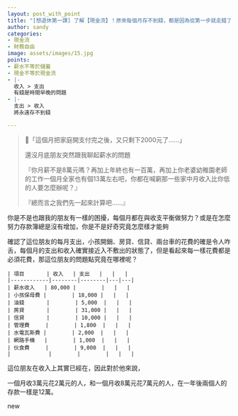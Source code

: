 ```yaml
---
layout: post_with_point
title: "[想退休第一課] 了解【現金流】！原來每個月存不到錢，都是因為從第一步就走錯了！"
author: sandy
categories:
- 現金流
- 財務自由
image: assets/images/15.jpg
points:
- 薪水不等於儲蓄
- 現金不等於現金流
- |-
  收入 > 支出
  有錢是時間早晚的問題
- |-
  支出 > 收入
  將永遠存不到錢

---
```

> 「這個月把家庭開支付完之後，又只剩下2000元了......」
>
> 還沒月底朋友突然跟我聊起薪水的問題
>
> 『你月薪不是8萬元嗎？再加上年終也有一百萬，再加上你老婆幼稚園老師的工作一個月全家也有個13萬左右吧，你都在喊窮那一些家中月收入比你低的人要怎麼辦呢？』
>
> 『總而言之我們先一起來計算吧......』

你是不是也跟我的朋友有一樣的困擾，每個月都在與收支平衡做努力？或是在怎麼努力存款簿總是沒有增加，你是不是好奇究竟怎麼樣才能夠

確認了這位朋友的每月支出，小孩開銷、房貸、信貸、兩台車的花費的確是令人咋舌，每個月的支出和收入確實接近入不敷出的狀態了，但是看起來每一樣花費都是必須花費，那這位朋友的問題點究竟在哪裡呢？

    | 項目       | 收入   | 支出   |   |   |
    |------------|--------|--------|---|---|
    | 薪水收入   | 80,000 |        |   |   |
    | 小孩保母費 |        | 18,000 |   |   |
    | 油錢       |        | 5,000  |   |   |
    | 房貸       |        | 31,000 |   |   |
    | 信貸       |        | 10,000 |   |   |
    | 管理費     |        | 1,800  |   |   |
    | 水電瓦斯費 |        | 2,000  |   |   |
    | 網路手機   |        | 1,000  |   |   |
    | 伙食費     |        | 9,000  |   |   |
    |            |        |        |   |   |

這位朋友在收入上其實已經在，因此對於他來說，

一個月收3萬元花2萬元的人，和一個月收8萬元花7萬元的人，在一年後兩個人的存款一樣是12萬。

<div class="info">new</div>